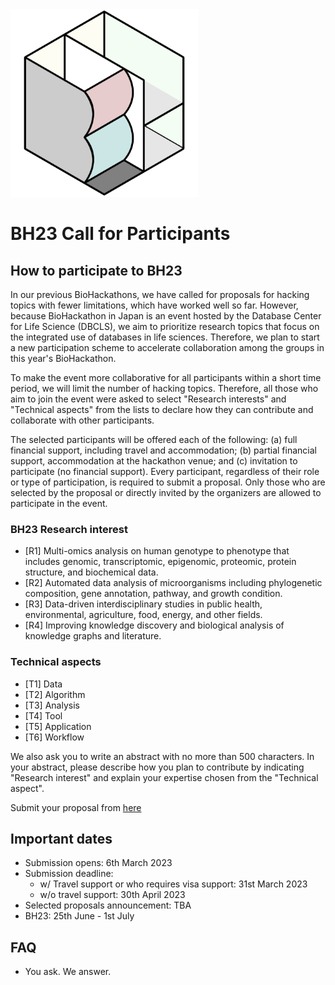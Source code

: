 <img src="./images/biohackathon.png" width="300" height="300">

# BH23 Call for Participants

## How to participate to BH23

In our previous BioHackathons, we have called for proposals for hacking topics with fewer limitations, which have worked well so far. However, because BioHackathon in Japan is an event hosted by the Database Center for Life Science (DBCLS), we aim to prioritize research topics that focus on the integrated use of databases in life sciences. Therefore, we plan to start a new participation scheme to accelerate collaboration among the groups in this year's BioHackathon.

To make the event more collaborative for all participants within a short time period, we will limit the number of hacking topics. Therefore, all those who aim to join the event were asked to select "Research interests" and "Technical aspects" from the lists to declare how they can contribute and collaborate with other participants.

The selected participants will be offered each of the following: (a) full financial support, including travel and accommodation; (b) partial financial support, accommodation at the hackathon venue; and (c) invitation to participate (no financial support). Every participant, regardless of their role or type of participation, is required to submit a proposal. Only those who are selected by the proposal or directly invited by the organizers are allowed to participate in the event.

### BH23 Research interest

- [R1] Multi-omics analysis on human genotype to phenotype that includes genomic, transcriptomic, epigenomic, proteomic, protein structure, and biochemical data.
- [R2] Automated data analysis of microorganisms including phylogenetic composition, gene annotation, pathway, and growth condition.
- [R3] Data-driven interdisciplinary studies in public health, environmental, agriculture, food, energy, and other fields.
- [R4] Improving knowledge discovery and biological analysis of knowledge graphs and literature.

### Technical aspects

- [T1] Data
- [T2] Algorithm
- [T3] Analysis
- [T4] Tool
- [T5] Application
- [T6] Workflow

We also ask you to write an abstract with no more than 500 characters. In your abstract, please describe how you plan to contribute by indicating "Research interest" and explain your expertise chosen from the "Technical aspect".

Submit your proposal from [here](https://docs.google.com/forms/d/e/1FAIpQLSfTd8X_QU49lcbJ0ZnqutnjJWhyccSnT5X94MRrqL5Qm56Dhg/viewform)

## Important dates

- Submission opens: 6th March 2023
- Submission deadline:
  - w/ Travel support or who requires visa support: 31st March 2023
  - w/o travel support: 30th April 2023
- Selected proposals announcement: TBA
- BH23: 25th June - 1st July

## FAQ

- You ask. We answer.
